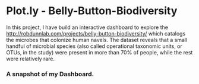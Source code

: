 # Plot.ly - Belly-Button-Biodiversity

In this project, I have build an interactive dashboard to explore the http://robdunnlab.com/projects/belly-button-biodiversity/  which catalogs the microbes that colonize human navels.
The dataset reveals that a small handful of microbial species (also called operational taxonomic units, or OTUs, in the study) were present in more than 70% of people, while the rest were relatively rare. 

### A snapshot of my Dashboard.



